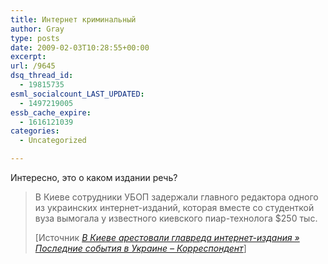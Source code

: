 ```yaml
---
title: Интернет криминальный
author: Gray
type: posts
date: 2009-02-03T10:28:55+00:00
excerpt:
url: /9645
dsq_thread_id:
  - 19815735
esml_socialcount_LAST_UPDATED:
  - 1497219005
essb_cache_expire:
  - 1616121039
categories:
  - Uncategorized

---
```








Интересно, это о каком издании речь?

<blockquote cite="http://korrespondent.net/ukraine/events/730848">
  <p>
    В Киеве сотрудники УБОП задержали главного редактора одного из украинских интернет-изданий, которая вместе со студенткой вуза вымогала у известного киевского пиар-технолога $250 тыс.
  </p>
  
  <p>
    [Источник <a href="http://korrespondent.net/ukraine/events/730848"><cite>В Киеве арестовали главреда интернет-издания » Последние события в Украине – Корреспондент</cite></a>]
  </p>
</blockquote>